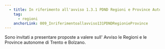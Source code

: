 ```yaml
---
  - title: In riferimento all'avviso 1.3.1 PDND Regioni e Province Autonome, chi sono i Soggetti Attuatori dell'Avviso?
    tag:
      - regioni
    anchorLink: 009_Inriferimentoallavviso131PDNDRegionieProvince
---
```


Sono invitati a presentare proposte a valere sull' Avviso le Regioni e le Province autonome di Trento e Bolzano.
